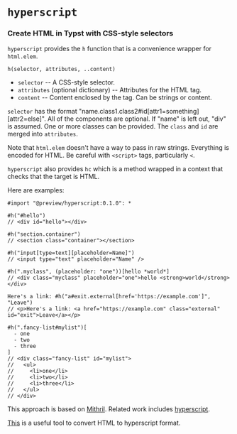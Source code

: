 # `hyperscript`
### Create HTML in Typst with CSS-style selectors

`hyperscript` provides the `h` function that is a convenience wrapper for `html.elem`.

`h(selector, attributes, ..content)`

* `selector` -- A CSS-style selector.
* `attributes` (optional dictionary) -- Attributes for the HTML tag.
* `content` -- Content enclosed by the tag. Can be strings or content.

`selector` has the format "name.class1.class2#id[attr1=something][attr2=else]". All of the components are optional. If "name" is left out, "div" is assumed. One or more classes can be provided. The `class` and `id` are merged into `attributes`.

Note that `html.elem` doesn't have a way to pass in raw strings. Everything is encoded for HTML. Be careful with `<script>` tags, particularly `<`.

`hyperscript` also provides `hc` which is a method wrapped in a context that checks that the target is HTML.

Here are examples:

```typst
#import "@preview/hyperscript:0.1.0": *

#h("#hello")
// <div id="hello"></div>

#h("section.container")
// <section class="container"></section>

#h("input[type=text][placeholder=Name]")
// <input type="text" placeholder="Name" />

#h(".myclass", (placeholder: "one"))[hello *world*]
// <div class="myclass" placeholder="one">hello <strong>world</strong></div>

Here's a link: #h("a#exit.external[href='https://example.com']", "Leave")
// <p>Here's a link: <a href="https://example.com" class="external" id="exit">Leave</a></p>

#h(".fancy-list#mylist")[
  - one
  - two
  - three
]
// <div class="fancy-list" id="mylist">
//   <ul>
//     <li>one</li>
//     <li>two</li>
//     <li>three</li>
//   </ul>
// </div>

```

This approach is based on [Mithril](https://mithril.js.org/hyperscript.html). Related work includes [hyperscript](https://github.com/hyperhype/hyperscript).

[This](https://arthurclemens.github.io/mithril-template-converter/index.html) is a useful tool to convert HTML to hyperscript format.
